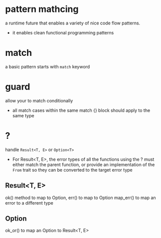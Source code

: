 # pattern mathcing
a runtime future that enables a variety of nice code flow patterns.
- it enables clean functional programming patterns

# match
a basic pattern starts with `match` keyword

# guard
allow your to match conditionally
- all match cases within the same match {} block should apply to the same type

# ?
handle `Result<T, E>` or `Option<T>`
- For Result<T, E>, the error types of all the functions using the ? must 
  either match the parent function, or provide an implementation of the `From`
  trait so they can be converted to the target error type
## Result<T, E>
ok() method to map to Option<T>,
err() to map to Option<E>
map_err() to map an error to a different type
## Option<T>
ok_or() to map an Option<T> to Result<T, E>
